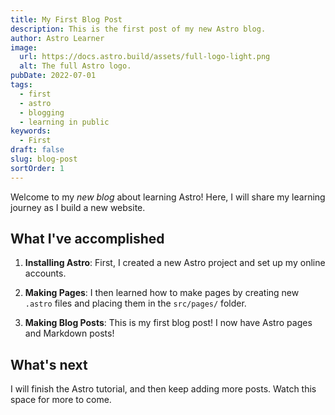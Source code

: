 ```yaml
---
title: My First Blog Post
description: This is the first post of my new Astro blog.
author: Astro Learner
image:
  url: https://docs.astro.build/assets/full-logo-light.png
  alt: The full Astro logo.
pubDate: 2022-07-01
tags:
  - first
  - astro
  - blogging
  - learning in public
keywords:
  - First
draft: false
slug: blog-post
sortOrder: 1
---
```


Welcome to my _new blog_ about learning Astro! Here, I will share my learning journey as I build a new website.

## What I've accomplished

1. **Installing Astro**: First, I created a new Astro project and set up my online accounts.

2. **Making Pages**: I then learned how to make pages by creating new `.astro` files and placing them in the `src/pages/` folder.

3. **Making Blog Posts**: This is my first blog post! I now have Astro pages and Markdown posts!

## What's next

I will finish the Astro tutorial, and then keep adding more posts. Watch this space for more to come.
